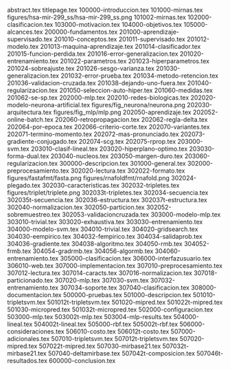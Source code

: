 abstract.tex
titlepage.tex
100000-introduccion.tex
101000-mirnas.tex
figures/hsa-mir-299_ss/hsa-mir-299_ss.png
101002-mirnas.tex
102000-clasificacion.tex
103000-motivacion.tex
104000-objetivos.tex
105000-alcances.tex
200000-fundamentos.tex
201000-aprendizaje-supervisado.tex
201010-conceptos.tex
201011-supervisado.tex
201012-modelo.tex
201013-maquina-aprendizaje.tex
201014-clasificador.tex
201015-funcion-perdida.tex
201016-error-generalizacion.tex
201020-entrenamiento.tex
201022-parametros.tex
201023-hiperparametros.tex
201024-sobreajuste.tex
201026-sesgo-varianza.tex
201030-generalizacion.tex
201032-error-prueba.tex
201034-metodo-retencion.tex
201036-validacion-cruzada.tex
201038-dejando-uno-fuera.tex
201040-regularizacion.tex
201050-seleccion-auto-hiper.tex
201060-medidas.tex
201062-se-sp.tex
202000-mlp.tex
202010-redes-biologicas.tex
202020-modelo-neurona-artificial.tex
figures/fig_neurona/neurona.png
202030-arquitectura.tex
figures/fig_mlp/mlp.png
202050-aprendizaje.tex
202052-online-batch.tex
202060-retropropagacion.tex
202062-regla-delta.tex
202064-por-epoca.tex
202066-criterio-corte.tex
202070-variantes.tex
202071-termino-momento.tex
202072-mas-pronunciado.tex
202073-gradiente-conjugado.tex
202074-scg.tex
202075-rprop.tex
203000-svm.tex
203010-clasif-lineal.tex
203020-hiperplano-optimo.tex
203030-forma-dual.tex
203040-nucleos.tex
203050-margen-duro.tex
203060-regularizacion.tex
300000-descripcion.tex
301000-general.tex
302000-preprocesamiento.tex
302020-lectura.tex
302022-formato.tex
figures/fastafmt/fasta.png
figures/rnafoldfmt/rnafold.png
302024-plegado.tex
302030-caracteristicas.tex
302032-tripletes.tex
figures/triplet/triplete.png
302033t-tripletes.tex
302034-secuencia.tex
302035t-secuencia.tex
302036-estructura.tex
302037t-estructura.tex
302040-normalizacion.tex
302050-particion.tex
302052-sobremuestreo.tex
302053-validacioncruzada.tex
303000-modelo-mlp.tex
303010-trivial.tex
303020-exhaustiva.tex
303030-entrenamiento.tex
304000-modelo-svm.tex
304010-trivial.tex
304020-gridsearch.tex
304030-eempirico.tex
304032-fempirico.tex
304034-salidaprob.tex
304036-gradiente.tex
304038-algoritmo.tex
304050-rmb.tex
304052-frmb.tex
304054-gradrmb.tex
304056-algormb.tex
304060-entrenamiento.tex
305000-clasificacion.tex
306000-interfazusuario.tex
306010-web.tex
307000-implementacion.tex
307010-preprocesamiento.tex
307012-lectura.tex
307014-caracts.tex
307016-normalizacion.tex
307018-particionado.tex
307020-mlp.tex
307030-svm.tex
307032-entrenamiento.tex
307034-soporte.tex
307040-clasificacion.tex
308000-documentacion.tex
500000-pruebas.tex
501000-descripcion.tex
501010-tripletsvm.tex
501012t-tripletsvm.tex
501020-mipred.tex
501022t-mipred.tex
501030-micropred.tex
501032t-micropred.tex
502000-configuracion.tex
503000-mlp.tex
503002t-mlp.tex
503004-mlp-results.tex
504000-lineal.tex
504002t-lineal.tex
505000-rbf.tex
505002t-rbf.tex
506000-consideraciones.tex
506010-costo.tex
506012t-costo.tex
507000-adicionales.tex
507010-tripletsvm.tex
507012t-tripletsvm.tex
507020-mipred.tex
507022t-mipred.tex
507030-mirbase21.tex
507032t-mirbase21.tex
507040-deltamirbase.tex
507042t-composicion.tex
507046t-resultados.tex
600000-conclusion.tex
